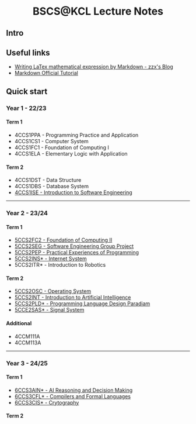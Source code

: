 <h1 align="center"> BSCS@KCL Lecture Notes </h1>

## Intro



## Useful links
- [Writing LaTex mathematical expression by Markdown - zzx's Blog](http://home.ustc.edu.cn/~zzx2002/new/2021/08/04/mathjax/#!)
- [Markdown Official Tutorial](https://markdown.com.cn)

## Quick start

### Year 1 - 22/23
#### Term 1
- 4CCS1PPA - Programming Practice and Application
- 4CCS1CS1 - Computer System
- 4CCS1FC1 - Foundation of Computing I
- 4CCS1ELA - Elementary Logic with Application
#### Term 2
- 4CCS1DST - Data Structure
- 4CCS1DBS - Database System
- [4CCS1ISE - Introduction to Software Engineering](year1/4ccs1ise.md)

---

### Year 2 - 23/24

#### Term 1
- [5CCS2FC2 - Foundation of Computing II](year2/5ccs2fc2.md)
- [5CCS2SEG - Software Engineering Group Project](year2/5ccs2seg.md)
- [5CCS2PEP - Practical Experiences of Programming](year2/5ccs2pep.md) 
- [5CCS2INS* - Internet System](year2/5ccs2ins.md)
- 5CCS2ITR* - Introduction to Robotics

#### Term 2
- [5CCS2OSC - Operating System](year2/5ccs2osc.md)
- [5CCS2INT - Introduction to Artificial Intelligence](year2/5ccs2int.md)
- [5CCS2PLD* - Programming Language Design Paradiam](year2/5ccs2pld.md)
- [5CCE2SAS* - Signal System](year2/5cce2sas.md)

#### Additional
- 4CCM111A
- 4CCM113A

---

### Year 3 - 24/25

#### Term 1

- [6CCS3AIN* - AI Reasoning and Decision Making](year3/6ccs3ain.md)
- [6CCS3CFL* - Compilers and Formal Languages](year3/6ccs3cfl.md)
- [6CCS3CIS* - Crytography](year3/6ccs3cis.md)

#### Term 2